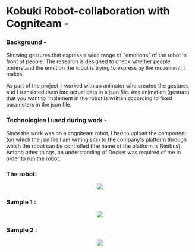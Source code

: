 # Kobuki Robot-collaboration with Cogniteam - 

### Background - 

Showing gestures that express a wide range of "emotions" of the robot in front of people. 
The research is designed to check whether people understand the emotion the robot is trying to express by the movement it makes.

As part of the project, I worked with an animator who created the gestures and I translated them into actual data in a json file.
Any animation (gesture) that you want to implement in the robot is written according to fixed parameters in the json file.

### Technologies I used during work -

Since the work was on a cogniteam robot, I had to upload the component (on which the jsin file I am writing sits) to the
company's platform through which the robot can be controlled (the name of the platform is Nimbus).
Among other things, an understanding of Docker was required of me in order to run the robot.


### The robot:

<p align="center">
<img src="https://github.com/omriamidi/Tray_Robot/assets/111886837/2c0dcfc6-0fbb-45a7-80e0-33a14dc67ee9">
</p>


### Sample 1 :

<p align="center">
<img src="https://github.com/omriamidi/Tray_Robot/assets/111886837/664765c7-1cd5-4a67-919a-faa73176dfa9">
</p>


### Sample 2 :

<p align="center">
<img src="https://github.com/omriamidi/Tray_Robot/assets/111886837/f7ab7e96-07fc-4a40-b5b9-e61772092f24">
</p>
